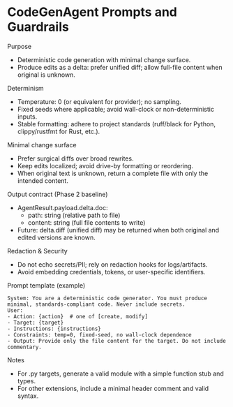 # CodeGenAgent Prompts and Guardrails

Purpose
- Deterministic code generation with minimal change surface.
- Produce edits as a delta: prefer unified diff; allow full-file content when original is unknown.

Determinism
- Temperature: 0 (or equivalent for provider); no sampling.
- Fixed seeds where applicable; avoid wall-clock or non-deterministic inputs.
- Stable formatting: adhere to project standards (ruff/black for Python, clippy/rustfmt for Rust, etc.).

Minimal change surface
- Prefer surgical diffs over broad rewrites.
- Keep edits localized; avoid drive-by formatting or reordering.
- When original text is unknown, return a complete file with only the intended content.

Output contract (Phase 2 baseline)
- AgentResult.payload.delta.doc:
  - path: string (relative path to file)
  - content: string (full file contents to write)
- Future: delta.diff (unified diff) may be returned when both original and edited versions are known.

Redaction & Security
- Do not echo secrets/PII; rely on redaction hooks for logs/artifacts.
- Avoid embedding credentials, tokens, or user-specific identifiers.

Prompt template (example)
```
System: You are a deterministic code generator. You must produce minimal, standards-compliant code. Never include secrets.
User:
- Action: {action}  # one of [create, modify]
- Target: {target}
- Instructions: {instructions}
- Constraints: temp=0, fixed-seed, no wall-clock dependence
- Output: Provide only the file content for the target. Do not include commentary.
```

Notes
- For .py targets, generate a valid module with a simple function stub and types.
- For other extensions, include a minimal header comment and valid syntax.

